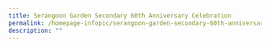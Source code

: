 ```yaml
---
title: Serangoon Garden Secondary 60th Anniversary Celebration
permalink: /homepage-infopic/serangoon-garden-secondary-60th-anniversary-celebration/
description: ""
---
```

